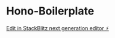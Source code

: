# Hono-Boilerplate

[Edit in StackBlitz next generation editor ⚡️](https://stackblitz.com/~/github.com/shoma-endo/Hono-Boilerplate)